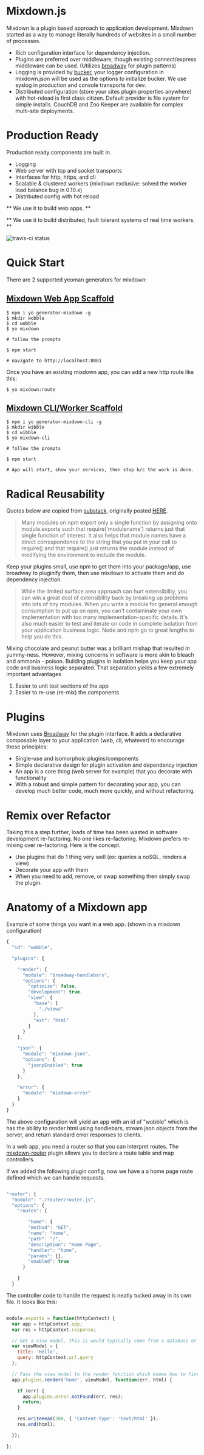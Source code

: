 # Mixdown.js

Mixdown is a plugin based approach to application development.  Mixdown started as a way to manage literally hundreds of websites in a small number of processes.  

* Rich configuration interface for dependency injection.  
* Plugins are preferred over middleware, though existing connect/express middleware can be used.  (Utilizes [broadway](https://github.com/flatiron/broadway) for plugin patterns)
* Logging is provided by [bucker](https://github.com/nlf/bucker), your logger configuration in mixdown.json will be used as the options to initialize bucker.  We use syslog in production and console transports for dev.
* Distributed configuration (store your sites plugin properties anywhere) with hot-reload is first class citizen.  Default provider is file system for simple installs.  CouchDB and Zoo Keeper are available for complex multi-site deployments.


# Production Ready

Production ready components are built in.

* Logging
* Web server with tcp and socket transports
* Interfaces for http, https, and cli
* Scalable & clustered workers (mixdown exclusive: solved the worker load balance bug in 0.10.x)
* Distributed config with hot reload

** We use it to build web apps. **

** We use it to build distributed, fault tolerant systems of real time workers. **

![travis-ci status](https://travis-ci.org/mixdown/mixdown.png)

# Quick Start

There are 2 supported yeoman generators for mixdown:

## [Mixdown Web App Scaffold](https://github.com/mixdown/generator-mixdown)

```
$ npm i yo generator-mixdown -g
$ mkdir wobble
$ cd wobble
$ yo mixdown

# follow the prompts

$ npm start

# navigate to http://localhost:8081

```

Once you have an existing mixdown app, you can add a new http route like this:

```
$ yo mixdown:route

```


## [Mixdown CLI/Worker Scaffold](https://github.com/mixdown/generator-mixdown-cli)

```
$ npm i yo generator-mixdown-cli -g
$ mkdir wibble
$ cd wibble
$ yo mixdown-cli

# follow the prompts

$ npm start

# App will start, show your services, then stop b/c the work is done.

```

# Radical Reusability

Quotes below are copied from [substack](https://github.com/substack), originally posted [HERE](http://substack.net/node_aesthetic).

> Many modules on npm export only a single function by assigning onto module.exports such that require('modulename') returns just that single function of interest. It also helps that module names have a direct correspondence to the string that you put in your call to require() and that require() just returns the module instead of modifying the environment to include the module. 

Keep your plugins small, use npm to get them into your package/app, use broadway to pluginify them, then use mixdown to activate them and do dependency injection. 

> While the limited surface area approach can hurt extensibility, you can win a great deal of extensibility back by breaking up problems into lots of tiny modules. When you write a module for general enough consumption to put up on npm, you can't contaminate your own implementation with too many implementation-specific details. It's also much easier to test and iterate on code in complete isolation from your application business logic. Node and npm go to great lengths to help you do this.

Mixing chocolate and peanut butter was a brilliant mishap that resulted in yummy-ness.  However, mixing concerns in software is more akin to bleach and ammonia - poison.  Building plugins in isolation helps you keep your app code and business logic separated.  That separation yields a few extremely important advantages

1. Easier to unit test sections of the app
2. Easier to re-use (re-mix) the components

# Plugins

Mixdown uses [Broadway](https://github.com/flatiron/broadway) for the plugin interface.  It adds a declarative composable layer to your application (web, cli, whatever) to encourage these principles:

* Single-use and isomorphoic plugins/components
* Simple declarative design for plugin activation and dependency injection
* An app is a core thing (web server for example) that you decorate with functionality
* With a robust and simple pattern for decorating your app, you can develop much better code, much more quickly, and without refactoring.

# Remix over Refactor

Taking this a step further, loads of time has been wasted in software development re-factoring.  No one likes re-factoring.  Mixdown prefers re-mixing over re-factoring.  Here is the concept.

* Use plugins that do 1 thing very well (ex: queries a noSQL, renders a view)
* Decorate your app with them
* When you need to add, remove, or swap something then simply swap the plugin.  

# Anatomy of a Mixdown app

Example of some things you want in a web app. (shown in a mixdown configuration)

```javascript 
{
  "id": "wobble",

  "plugins": {

  	"render": {
      "module": "broadway-handlebars",
      "options": {
        "optimize": false,
        "development": true,
        "view": {
          "base": [
            "./views"
          ],
          "ext": "html"
        }
      }
    },

    "json": {
      "module": "mixdown-json",
      "options": {
        "jsonpEnabled": true
      }
    },

    "error": {
      "module": "mixdown-error"
    }
  }
}

```

The above configuration will yield an app with an id of "wobble" which is has the ability to render html using handlebars, stream json objects from the server, and return standard error responses to clients.

In a web app, you need a router so that you can interpret routes.  The [mixdown-router](https://github.com/mixdown/router) plugin allows you to declare a route table and map controllers.

If we added the following plugin config, now we have a a home page route defined which we can handle requests.

```javascript 

"router": {
  "module": "./router/router.js",
  "options": {
    "routes": {

    	"home": {
        "method": "GET",
        "name": "home",
        "path": "/",
        "description": "Home Page",
        "handler": "home",
        "params": {},
        "enabled": true
      }

    }
  }

```

The controller code to handle the request is neatly tucked away in its own file.  It looks like this:

```javascript

module.exports = function(httpContext) {
  var app = httpContext.app;
  var res = httpContext.response;

  // Get a view model, this is would typically come from a database or service.  
  var viewModel = {
  	title: 'Hello',
  	query: httpContext.url.query
  };

  // Pass the view model to the render function which knows how to fine the file "home.html" on the file system.
  app.plugins.render('home', viewModel, function(err, html) {

    if (err) {
      app.plugins.error.notFound(err, res);
      return;
    }

    res.writeHead(200, { 'Content-Type': 'text/html' });
    res.end(html);

  });

};

```
